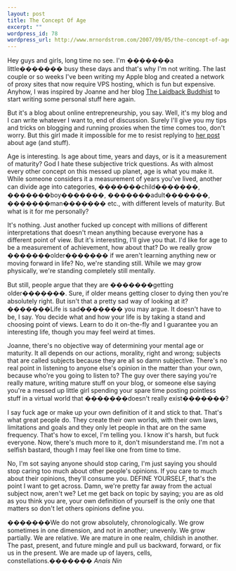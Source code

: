 ```yaml
--- 
layout: post
title: The Concept Of Age
excerpt: ""
wordpress_id: 78
wordpress_url: http://www.mrnordstrom.com/2007/09/05/the-concept-of-age/
---
```

Hey guys and girls, long time no see. I'm �������a little������� busy these days and that's why I'm not writing. The last couple or so weeks I've been writing my Apple blog and created a network of proxy sites that now require VPS hosting, which is fun but expensive. Anyhow, I was inspired by Joanne and her blog <a href="http://j-amusement.blogspot.com/">The Laidback Buddhist</a> to start writing some personal stuff here again.

But it's a blog about online entrepreneurship, you say. Well, it's my blog and I can write whatever I want to, end of discussion. Surely I'll give you my tips and tricks on blogging and running proxies when the time comes too, don't worry. But this girl made it impossible for me to resist replying to <a href="http://j-amusement.blogspot.com/2007/09/defying-age.html">her post</a> about age (and stuff).

Age is interesting. Is age about time, years and days, or is it a measurement of maturity? God I hate these subjective trick questions. As with almost every other concept on this messed up planet, age is what you make it. While someone considers it a measurement of years you've lived, another can divide age into categories, �������child�������, �������boy�������, �������adult�������, �������man������� etc., with different levels of maturity. But what is it for me personally?

It's nothing. Just another fucked up concept with millions of different interpretations that doesn't mean anything because everyone has a different point of view. But it's interesting, I'll give you that. I'd like for age to be a measurement of achievement, how about that? Do we really grow �������older������� if we aren't learning anything new or moving forward in life? No, we're standing still. While we may grow physically, we're standing completely still mentally.

But still, people argue that they are �������getting older�������. Sure, if older means getting closer to dying then you're absolutely right. But isn't that a pretty sad way of looking at it? �������Life is sad������� you may argue. It doesn't have to be, I say. You decide what and how your life is by taking a stand and choosing point of views. Learn to do it on-the-fly and I guarantee you an interesting life, though you may feel weird at times.

Joanne, there's no objective way of determining your mental age or maturity. It all depends on our actions, morality, right and wrong; subjects that are called subjects because they are all so damn subjective. There's no real point in listening to anyone else's opinion in the matter than your own, because who're you going to listen to? The guy over there saying you're really mature, writing mature stuff on your blog, or someone else saying you're a messed up little girl spending your spare time posting pointless stuff in a virtual world that �������doesn't really exist�������?

I say fuck age or make up your own definition of it and stick to that. That's what great people do. They create their own worlds, with their own laws, limitations and goals and they only let people in that are on the same frequency. That's how to excel, I'm telling you. I know it's harsh, but fuck everyone. Now, there's much more to it, don't misunderstand me. I'm not a selfish bastard, though I may feel like one from time to time.

No, I'm sot saying anyone should stop caring, I'm just saying you should stop caring too much about other people's opinions. If you care to much about their opinions, they'll consume you. DEFINE YOURSELF, that's the point I want to get across. Damn, we're pretty far away from the actual subject now, aren't we? Let me get back on topic by saying; you are as old as you think you are, your own definition of yourself is the only one that matters so don't let others opinions define you.

�������We do not grow absolutely, chronologically. We grow sometimes in one dimension, and not in another; unevenly. We grow partially. We are relative. We are mature in one realm, childish in another. The past, present, and future mingle and pull us backward, forward, or fix us in the present. We are made up of layers, cells, constellations.�������
<em>Anais Nin</em>
